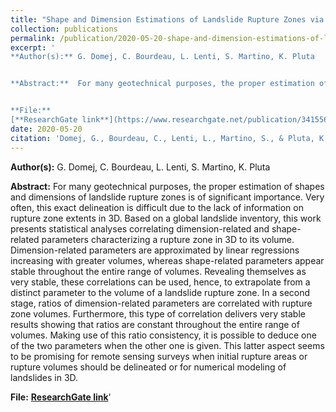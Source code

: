 ```yaml
---
title: "Shape and Dimension Estimations of Landslide Rupture Zones via Correlations of Characteristic Parameters"
collection: publications
permalink: /publication/2020-05-20-shape-and-dimension-estimations-of-landslide-rupture-zones
excerpt: '
**Author(s):** G. Domej, C. Bourdeau, L. Lenti, S. Martino, K. Pluta


**Abstract:**  For many geotechnical purposes, the proper estimation of shapes and dimensions of landslide rupture zones is of significant importance. Very often, this exact delineation is difficult due to the lack of information on rupture zone extents in 3D. Based on a global landslide inventory, this work presents statistical analyses correlating dimension-related and shape-related parameters characterizing a rupture zone in 3D to its volume. Dimension-related parameters are approximated by linear regressions increasing with greater volumes, whereas shape-related parameters appear stable throughout the entire range of volumes. Revealing themselves as very stable, these correlations can be used, hence, to extrapolate from a distinct parameter to the volume of a landslide rupture zone. In a second stage, ratios of dimension-related parameters are correlated with rupture zone volumes. Furthermore, this type of correlation delivers very stable results showing that ratios are constant throughout the entire range of volumes. Making use of this ratio consistency, it is possible to deduce one of the two parameters when the other one is given. This latter aspect seems to be promising for remote sensing surveys when initial rupture areas or rupture volumes should be delineated or for numerical modeling of landslides in 3D.


**File:**
[**ResearchGate link**](https://www.researchgate.net/publication/341556554_Shape_and_Dimension_Estimations_of_Landslide_Rupture_Zones_via_Correlations_of_Characteristic_Parameters)'
date: 2020-05-20
citation: 'Domej, G., Bourdeau, C., Lenti, L., Martino, S., & Pluta, K. (2020). Shape and Dimension Estimations of Landslide Rupture Zones via Correlations of Characteristic Parameters. Geosciences, 10(5), 198.' 
---
```

**Author(s):** G. Domej, C. Bourdeau, L. Lenti, S. Martino, K. Pluta


**Abstract:**  For many geotechnical purposes, the proper estimation of shapes and dimensions of landslide rupture zones is of significant importance. Very often, this exact delineation is difficult due to the lack of information on rupture zone extents in 3D. Based on a global landslide inventory, this work presents statistical analyses correlating dimension-related and shape-related parameters characterizing a rupture zone in 3D to its volume. Dimension-related parameters are approximated by linear regressions increasing with greater volumes, whereas shape-related parameters appear stable throughout the entire range of volumes. Revealing themselves as very stable, these correlations can be used, hence, to extrapolate from a distinct parameter to the volume of a landslide rupture zone. In a second stage, ratios of dimension-related parameters are correlated with rupture zone volumes. Furthermore, this type of correlation delivers very stable results showing that ratios are constant throughout the entire range of volumes. Making use of this ratio consistency, it is possible to deduce one of the two parameters when the other one is given. This latter aspect seems to be promising for remote sensing surveys when initial rupture areas or rupture volumes should be delineated or for numerical modeling of landslides in 3D.

**File:**
[**ResearchGate link**](https://www.researchgate.net/publication/341556554_Shape_and_Dimension_Estimations_of_Landslide_Rupture_Zones_via_Correlations_of_Characteristic_Parameters)'



